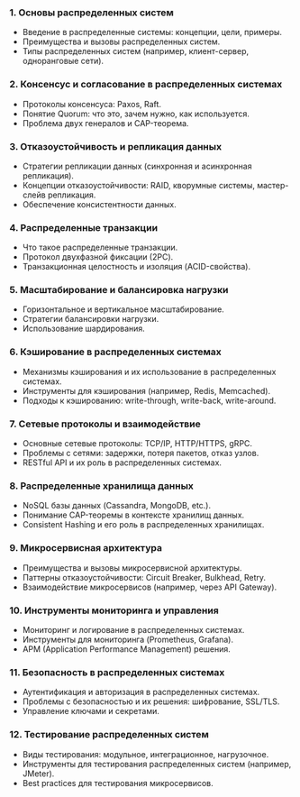### 1. **Основы распределенных систем**

- Введение в распределенные системы: концепции, цели, примеры.
- Преимущества и вызовы распределенных систем.
- Типы распределенных систем (например, клиент-сервер, одноранговые сети).

### 2. **Консенсус и согласование в распределенных системах**

- Протоколы консенсуса: Paxos, Raft.
- Понятие Quorum: что это, зачем нужно, как используется.
- Проблема двух генералов и CAP-теорема.

### 3. **Отказоустойчивость и репликация данных**

- Стратегии репликации данных (синхронная и асинхронная репликация).
- Концепции отказоустойчивости: RAID, кворумные системы, мастер-слейв репликация.
- Обеспечение консистентности данных.

### 4. **Распределенные транзакции**

- Что такое распределенные транзакции.
- Протокол двухфазной фиксации (2PC).
- Транзакционная целостность и изоляция (ACID-свойства).

### 5. **Масштабирование и балансировка нагрузки**

- Горизонтальное и вертикальное масштабирование.
- Стратегии балансировки нагрузки.
- Использование шардирования.

### 6. **Кэширование в распределенных системах**

- Механизмы кэширования и их использование в распределенных системах.
- Инструменты для кэширования (например, Redis, Memcached).
- Подходы к кэшированию: write-through, write-back, write-around.

### 7. **Сетевые протоколы и взаимодействие**

- Основные сетевые протоколы: TCP/IP, HTTP/HTTPS, gRPC.
- Проблемы с сетями: задержки, потеря пакетов, отказ узлов.
- RESTful API и их роль в распределенных системах.

### 8. **Распределенные хранилища данных**

- NoSQL базы данных (Cassandra, MongoDB, etc.).
- Понимание CAP-теоремы в контексте хранилищ данных.
- Consistent Hashing и его роль в распределенных хранилищах.

### 9. **Микросервисная архитектура**

- Преимущества и вызовы микросервисной архитектуры.
- Паттерны отказоустойчивости: Circuit Breaker, Bulkhead, Retry.
- Взаимодействие микросервисов (например, через API Gateway).

### 10. **Инструменты мониторинга и управления**

- Мониторинг и логирование в распределенных системах.
- Инструменты для мониторинга (Prometheus, Grafana).
- APM (Application Performance Management) решения.

### 11. **Безопасность в распределенных системах**

- Аутентификация и авторизация в распределенных системах.
- Проблемы с безопасностью и их решения: шифрование, SSL/TLS.
- Управление ключами и секретами.

### 12. **Тестирование распределенных систем**

- Виды тестирования: модульное, интеграционное, нагрузочное.
- Инструменты для тестирования распределенных систем (например, JMeter).
- Best practices для тестирования микросервисов.
